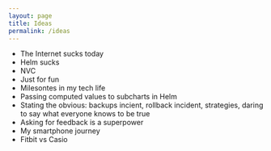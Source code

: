 ```yaml
---
layout: page
title: Ideas
permalink: /ideas
---
```


* The Internet sucks today
* Helm sucks
* NVC
* Just for fun
* Milesontes in my tech life
* Passing computed values to subcharts in Helm
* Stating the obvious: backups incient, rollback incident, strategies, daring to say what everyone knows to be true
* Asking for feedback is a superpower
* My smartphone journey
* Fitbit vs Casio
